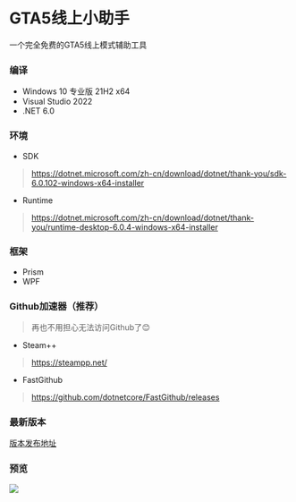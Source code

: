 # GTA5线上小助手

一个完全免费的GTA5线上模式辅助工具

### 编译

* Windows 10 专业版 21H2 x64  
* Visual Studio 2022  
* .NET 6.0  

### 环境

* SDK
> https://dotnet.microsoft.com/zh-cn/download/dotnet/thank-you/sdk-6.0.102-windows-x64-installer
* Runtime
> https://dotnet.microsoft.com/zh-cn/download/dotnet/thank-you/runtime-desktop-6.0.4-windows-x64-installer

### 框架

* Prism
* WPF

### Github加速器（推荐）

> 再也不用担心无法访问Github了😊

* Steam++
> https://steampp.net/

* FastGithub
> https://github.com/dotnetcore/FastGithub/releases

### 最新版本

[版本发布地址](https://github.com/CrazyZhang666/GTA5OnlineTools/releases)  

### 预览

![](https://s3.bmp.ovh/imgs/2022/01/ffe9219d3af8805f.png)
